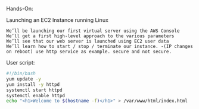 Hands-On:

Launching an EC2 Instance running Linux

    We’ll be launching our first virtual server using the AWS Console
    We’ll get a first high-level approach to the various parameters
    We’ll see that our web server is launched using EC2 user data
    We’ll learn how to start / stop / terminate our instance. -(IP changes on reboot) use http service as example. secure and not secure.

User script:

```bash
#!/bin/bash
yum update -y
yum install -y httpd
systemctl start httpd
systemctl enable httpd
echo "<h1>Welcome to $(hostname -f)</h1>" > /var/www/html/index.html
```
